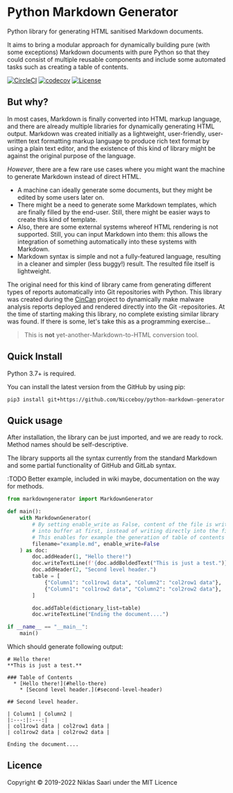 # Python Markdown Generator

Python library for generating HTML sanitised Markdown documents.

It aims to bring a modular approach for dynamically building pure (with some exceptions) Markdown documents with pure Python so that they could consist of multiple reusable components and include some automated tasks such as creating a table of contents.

[![CircleCI](https://img.shields.io/circleci/build/github/Nicceboy/python-markdown-generator?label=CircleCI&logo=circleci)](https://circleci.com/gh/Nicceboy/python-markdown-generator)
[![codecov](https://codecov.io/gh/Nicceboy/python-markdown-generator/branch/master/graph/badge.svg)](https://codecov.io/gh/Nicceboy/python-markdown-generator)
[![License](https://img.shields.io/badge/License-Apache%202.0-blue.svg)](https://opensource.org/licenses/Apache-2.0)

## But why?

In most cases, Markdown is finally converted into HTML markup language, and there are already multiple libraries for dynamically generating HTML output. Markdown was created initially as a lightweight, user-friendly, user-written text formatting markup language to produce rich text format by using a plain text editor, and the existence of this kind of library might be against the original purpose of the language.

*However*, there are a few rare use cases where you might want the machine to generate Markdown instead of direct HTML.

  * A machine can ideally generate some documents, but they might be edited by some users later on.
  * There might be a need to generate some Markdown templates, which are finally filled by the end-user. Still, there might be easier ways to create this kind of template.
  * Also, there are some external systems whereof HTML rendering is not supported. Still, you can input Markdown into them: this allows the integration of something automatically into these systems with Markdown.
  * Markdown syntax is simple and not a fully-featured language, resulting in a cleaner and simpler (less buggy!) result. The resulted file itself is lightweight.

The original need for this kind of library came from generating different types of reports automatically into Git repositories with Python. This library was created during the [CinCan](https://cincan.io/) project to dynamically make malware analysis reports deployed and rendered directly into the Git -repositories.
At the time of starting making this library, no complete existing similar library was found. If there is some, let's take this as a programming exercise...

> This is **not** yet-another-Markdown-to-HTML conversion tool.


## Quick Install

Python 3.7+ is required.

You can install the latest version from the GitHub by using pip:
```shell
pip3 install git+https://github.com/Nicceboy/python-markdown-generator
```

## Quick usage

After installation, the library can be just imported, and we are ready to rock. Method names should be self-descriptive.

The library supports all the syntax currently from the standard Markdown and some partial functionality of GitHub and GitLab syntax.

:TODO Better example, included in wiki maybe, documentation on the way for methods.

```python
from markdowngenerator import MarkdownGenerator

def main():
    with MarkdownGenerator(
        # By setting enable_write as False, content of the file is written
        # into buffer at first, instead of writing directly into the file
        # This enables for example the generation of table of contents
        filename="example.md", enable_write=False
    ) as doc:
        doc.addHeader(1, "Hello there!")
        doc.writeTextLine(f'{doc.addBoldedText("This is just a test.")}')
        doc.addHeader(2, "Second level header.")
        table = [
            {"Column1": "col1row1 data", "Column2": "col2row1 data"},
            {"Column1": "col1row2 data", "Column2": "col2row2 data"},
        ]

        doc.addTable(dictionary_list=table)
        doc.writeTextLine("Ending the document....")

if __name__ == "__main__":
    main()
```

Which should generate following output:

```
# Hello there!  
**This is just a test.**  
  
### Table of Contents  
  * [Hello there!](#hello-there)
    * [Second level header.](#second-level-header)
  
## Second level header.  
  
| Column1 | Column2 |  
|:---:|:---:|  
| col1row1 data | col2row1 data |  
| col1row2 data | col2row2 data |  

Ending the document....

```




## Licence

Copyright &#169; 2019-2022 Niklas Saari under the MIT Licence


